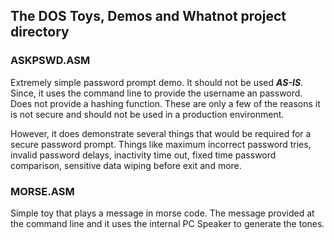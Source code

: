 ## The DOS Toys, Demos and Whatnot project directory

### ASKPSWD.ASM 

Extremely simple password prompt demo. It should not be used **_AS-IS_**. 
Since, it uses the command line to provide the username an password. 
Does not provide a hashing function. These are only a few of the 
reasons it is not secure and should not be used in a production 
environment. 

However, it does demonstrate several things that would be required for 
a secure password prompt. Things like maximum incorrect password tries,
invalid password delays, inactivity time out, fixed time password 
comparison, sensitive data wiping before exit and more.

### MORSE.ASM

Simple toy that plays a message in morse code. The message provided at the 
command line and it uses the internal PC Speaker to generate the tones.